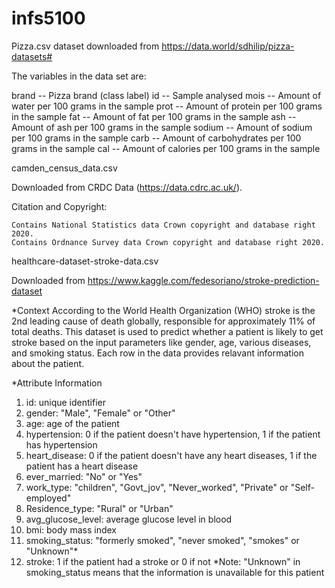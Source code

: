 # infs5100

Pizza.csv dataset downloaded from https://data.world/sdhilip/pizza-datasets#

The variables in the data set are:

brand -- Pizza brand (class label)
id -- Sample analysed
mois -- Amount of water per 100 grams in the sample
prot -- Amount of protein per 100 grams in the sample
fat -- Amount of fat per 100 grams in the sample
ash -- Amount of ash per 100 grams in the sample
sodium -- Amount of sodium per 100 grams in the sample
carb -- Amount of carbohydrates per 100 grams in the sample
cal -- Amount of calories per 100 grams in the sample


camden_census_data.csv

Downloaded from CRDC Data (https://data.cdrc.ac.uk/).

Citation and Copyright:

	Contains National Statistics data Crown copyright and database right 2020.
	Contains Ordnance Survey data Crown copyright and database right 2020.


healthcare-dataset-stroke-data.csv

Downloaded from https://www.kaggle.com/fedesoriano/stroke-prediction-dataset


*Context
According to the World Health Organization (WHO) stroke is the 2nd leading cause of death globally, responsible for approximately 11% of total deaths.
This dataset is used to predict whether a patient is likely to get stroke based on the input parameters like gender, age, various diseases, and smoking status. Each row in the data provides relavant information about the patient.

*Attribute Information
1) id: unique identifier
2) gender: "Male", "Female" or "Other"
3) age: age of the patient
4) hypertension: 0 if the patient doesn't have hypertension, 1 if the patient has hypertension
5) heart_disease: 0 if the patient doesn't have any heart diseases, 1 if the patient has a heart disease
6) ever_married: "No" or "Yes"
7) work_type: "children", "Govt_jov", "Never_worked", "Private" or "Self-employed"
8) Residence_type: "Rural" or "Urban"
9) avg_glucose_level: average glucose level in blood
10) bmi: body mass index
11) smoking_status: "formerly smoked", "never smoked", "smokes" or "Unknown"*
12) stroke: 1 if the patient had a stroke or 0 if not
*Note: "Unknown" in smoking_status means that the information is unavailable for this patient